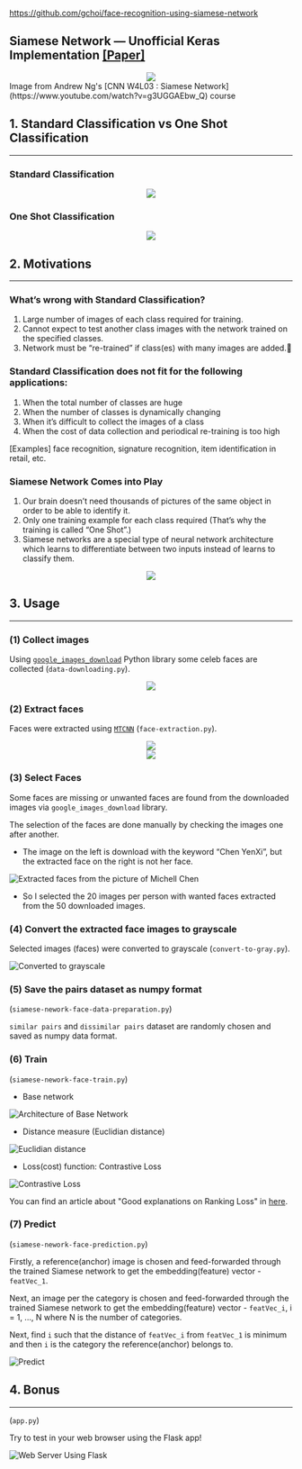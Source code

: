 https://github.com/gchoi/face-recognition-using-siamese-network

## Siamese Network &mdash; Unofficial Keras Implementation [[Paper]](https://www.cs.cmu.edu/~rsalakhu/papers/oneshot1.pdf)

<div align="center">
  <img src="./assets/00.jpg">
</div>
Image from Andrew Ng's [CNN W4L03 : Siamese Network](https://www.youtube.com/watch?v=g3UGGAEbw_Q) course

## 1. Standard Classification vs One Shot Classification
-----
### Standard Classification
<div align="center">
  <img src="./assets/01.png">
</div>

### One Shot Classification
<div align="center">
  <img src="./assets/02.png">
</div>

## 2. Motivations
-----
### What’s wrong with Standard Classification?
1. Large number of images of each class required for training.
2. Cannot expect to test another class images with the network trained on the specified classes.
3. Network must be “re-trained” if class(es) with many images are added.

### Standard Classification does not fit for the following applications:
1. When the total number of classes are huge
2. When the number of classes is dynamically changing
3. When it’s difficult to collect the images of a class
4. When the cost of data collection and periodical re-training is too high

[Examples] face recognition, signature recognition, item identification in retail, etc.

### Siamese Network Comes into Play
1. Our brain doesn’t need thousands of pictures of the same object in order to be able to identify it.
2. Only one training example for each class required (That’s why the training is called “One Shot”.)
3. Siamese networks are a special type of neural network architecture which learns to differentiate between two inputs instead of learns to classify them.

<div align="center">
  <img src="./assets/03.png">
</div>

## 3. Usage
-----
### (1) Collect images
Using [`google_images_download`](https://pypi.org/project/google_images_download/) Python library some celeb faces are collected (`data-downloading.py`).

<div align="center">
  <img src="./assets/04.png">
</div>

### (2) Extract faces
Faces were extracted using [`MTCNN`](https://github.com/ipazc/mtcnn) (`face-extraction.py`).

<div align="center">
  <img src="./assets/05.png">
</div>

<div align="center">
  <img src="./assets/06.png">
</div>

### (3) Select Faces
Some faces are missing or unwanted faces are found from the downloaded images via `google_images_download` library.

The selection of the faces are done manually by checking the images one after another.

* The image on the left is download with the keyword “Chen YenXi”, but the extracted face on the right is not her face.

![Extracted faces from the picture of Michell Chen](./assets/07.png)

* So I selected the 20 images per person with wanted faces extracted from the 50 downloaded images.

### (4) Convert the extracted face images to grayscale
Selected images (faces) were converted to grayscale (`convert-to-gray.py`).

![Converted to grayscale](./assets/08.png)

### (5) Save the pairs dataset as numpy format
(`siamese-nework-face-data-preparation.py`)

`similar pairs` and `dissimilar pairs` dataset are randomly chosen and saved as numpy data format.

### (6) Train
(`siamese-nework-face-train.py`)

* Base network

![Architecture of Base Network](./assets/09.jpg)

* Distance measure (Euclidian distance)

![Euclidian distance](./assets/12.jpg)

* Loss(cost) function: Contrastive Loss

![Contrastive Loss](./assets/13.jpg)

You can find an article about "Good explanations on Ranking Loss" in [here](https://gombru.github.io/2019/04/03/ranking_loss/).

### (7) Predict
(`siamese-nework-face-prediction.py`)

Firstly, a reference(anchor) image is chosen and feed-forwarded through the trained Siamese network to get the embedding(feature) vector - `featVec_1`.

Next, an image per the category is chosen and feed-forwarded through the trained Siamese network to get the embedding(feature) vector - `featVec_i`, i = 1, ..., N where N is the number of categories.

Next, find `i` such that the distance of `featVec_i` from `featVec_1` is minimum and then `i` is the category the reference(anchor) belongs to.

![Predict](./assets/10.jpg)

## 4. Bonus
-----
(`app.py`)

Try to test in your web browser using the Flask app!

![Web Server Using Flask](./assets/11.jpg)
